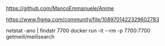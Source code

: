 https://github.com/MancoEmmanuele/Anime

https://www.figma.com/community/file/1089701422329602783





netstat -ano | findstr 7700
docker run -it --rm -p 7700:7700 getmeili/meilisearch